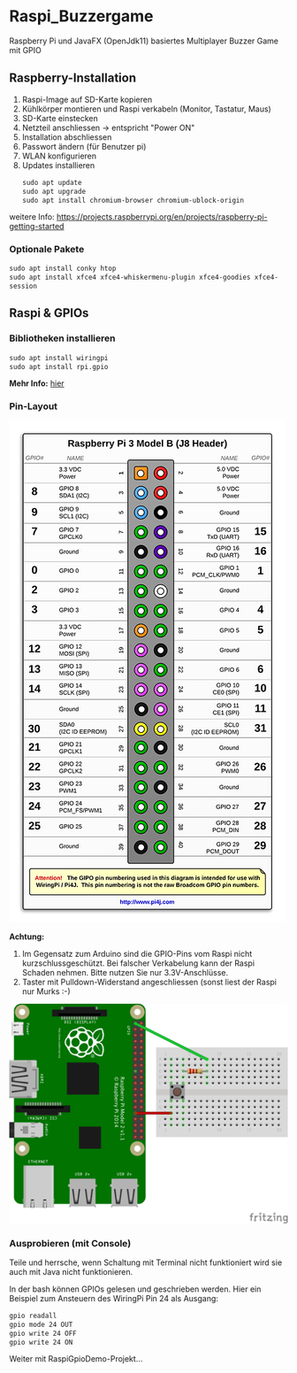 # Raspi_Buzzergame
Raspberry Pi und JavaFX (OpenJdk11) basiertes Multiplayer Buzzer Game mit GPIO

## Raspberry-Installation

1. Raspi-Image auf SD-Karte kopieren
2. Kühlkörper montieren und Raspi verkabeln (Monitor, Tastatur, Maus)
3. SD-Karte einstecken
4. Netzteil anschliessen -> entspricht "Power ON"
5. Installation abschliessen
6. Passwort ändern (für Benutzer pi)
7. WLAN konfigurieren
8. Updates installieren
	```
	sudo apt update
	sudo apt upgrade
	sudo apt install chromium-browser chromium-ublock-origin
	```
weitere Info: https://projects.raspberrypi.org/en/projects/raspberry-pi-getting-started

### Optionale Pakete
```
sudo apt install conky htop
sudo apt install xfce4 xfce4-whiskermenu-plugin xfce4-goodies xfce4-session  
```


## Raspi & GPIOs

### Bibliotheken installieren

```
sudo apt install wiringpi
sudo apt install rpi.gpio
```

**Mehr Info:** [hier](https://www.raspberrypi.org/documentation/usage/gpio/)

### Pin-Layout

![j8header-3b-plus.png](j8header-3b-plus.png)

**Achtung:**

1. Im Gegensatz zum Arduino sind die GPIO-Pins vom Raspi nicht kurzschlussgeschützt. Bei falscher Verkabelung kann der Raspi Schaden nehmen. Bitte nutzen Sie nur 3.3V-Anschlüsse.
1. Taster  mit Pulldown-Widerstand angeschliessen (sonst liest der Raspi nur Murks :-)

![pulldown_raspi.png](pulldown_raspi.png)


### Ausprobieren (mit Console)

Teile und herrsche, wenn Schaltung mit Terminal nicht funktioniert wird sie auch mit Java nicht funktionieren.

In der bash können GPIOs gelesen und geschrieben werden. Hier ein Beispiel zum Ansteuern des WiringPi Pin 24 als Ausgang:

```
gpio readall
gpio mode 24 OUT
gpio write 24 OFF
gpio write 24 ON
```


Weiter mit RaspiGpioDemo-Projekt...
